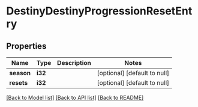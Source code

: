 # DestinyDestinyProgressionResetEntry

## Properties
Name | Type | Description | Notes
------------ | ------------- | ------------- | -------------
**season** | **i32** |  | [optional] [default to null]
**resets** | **i32** |  | [optional] [default to null]

[[Back to Model list]](../README.md#documentation-for-models) [[Back to API list]](../README.md#documentation-for-api-endpoints) [[Back to README]](../README.md)


